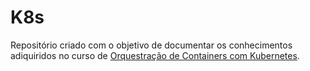 # K8s

Repositório criado com o objetivo de documentar os conhecimentos adiquiridos no curso de [Orquestração de Containers com Kubernetes](https://www.udemy.com/course/orquestracao-de-containers-com-kubernetes/).

